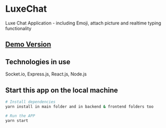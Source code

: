 # LuxeChat
Luxe Chat Application - including Emoji, attach picture and realtime typing functionality

## [Demo Version](https://antishev-chat-app.herokuapp.com/)

## Technologies in use
Socket.io, Express.js, React.js, Node.js

## Start this app on the local machine
```bash
# Install dependencies
yarn install in main folder and in backend & frontend folders too

# Run the APP
yarn start
```
